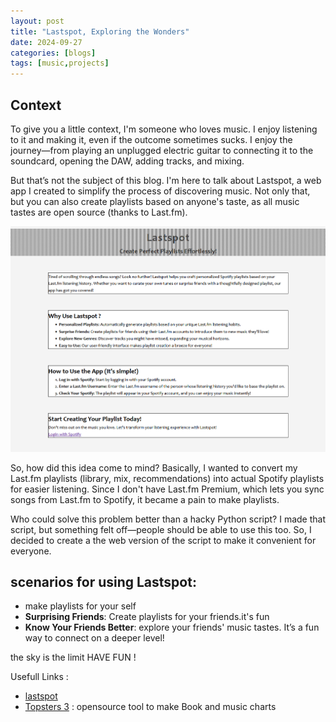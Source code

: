 ```yaml
---
layout: post
title: "Lastspot, Exploring the Wonders"
date: 2024-09-27
categories: [blogs]
tags: [music,projects]
---
```


## Context
To give you a little context, I'm someone who loves music. I enjoy listening to it and making it, even if the outcome sometimes sucks. I enjoy the journey—from playing an unplugged electric guitar to connecting it to the soundcard, opening the DAW, adding tracks, and mixing.

But that’s not the subject of this blog. I'm here to talk about Lastspot, a web app I created to simplify the process of discovering music. Not only that, but you can also create playlists based on anyone's taste, as all music tastes are open source (thanks to Last.fm).

![lastspot homepage](/assets/lastspot.png)
<br>

So, how did this idea come to mind? Basically, I wanted to convert my Last.fm playlists (library, mix, recommendations) into actual Spotify playlists for easier listening. Since I don't have Last.fm Premium, which lets you sync songs from Last.fm to Spotify, it became a pain to make playlists.

Who could solve this problem better than a hacky Python script? I made that script, but something felt off—people should be able to use this too. So, I decided to create a the web version of the script to make it convenient for everyone.

## scenarios for using Lastspot:
- make playlists for your self 
- **Surprising Friends**: Create playlists for your friends.it's fun
- **Know Your Friends Better**: explore your friends' music tastes. It’s a fun way to connect on a deeper level! 

the sky is the limit
HAVE FUN !


Usefull Links :
- [lastspot](https://lastspot.vercel.app/)
- [Topsters 3](https://topsters.org/) : opensource tool to make Book and music charts 
